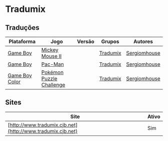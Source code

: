 # Tradumix

## Traduções

| Plataforma | Jogo | Versão | Grupos | Autores |
| ----------- | ----------- | ----------- | ----------- | ----------- |
| [Game Boy](../../traducoes/game-boy/) | [Mickey Mouse II](../../traducoes/game-boy/mickey-mouse-ii_sergiomhouse/) |  | [Tradumix](../../grupos/tradumix/) | [Sergiomhouse](../../autores/sergiomhouse/) |
| [Game Boy](../../traducoes/game-boy/) | [Pac-Man](../../traducoes/game-boy/pac-man_sergiomhouse/) |  | [Tradumix](../../grupos/tradumix/) | [Sergiomhouse](../../autores/sergiomhouse/) |
| [Game Boy Color](../../traducoes/game-boy-color/) | [Pokémon Puzzle Challenge](../../traducoes/game-boy-color/pokemon-puzzle-challenge_sergiomhouse/) |  | [Tradumix](../../grupos/tradumix/) | [Sergiomhouse](../../autores/sergiomhouse/) |

## Sites

| Site | Ativo |
| ----------- | ----------- |
| [http://www.tradumix.cjb.net](http://www.tradumix.cjb.net) | Sim |